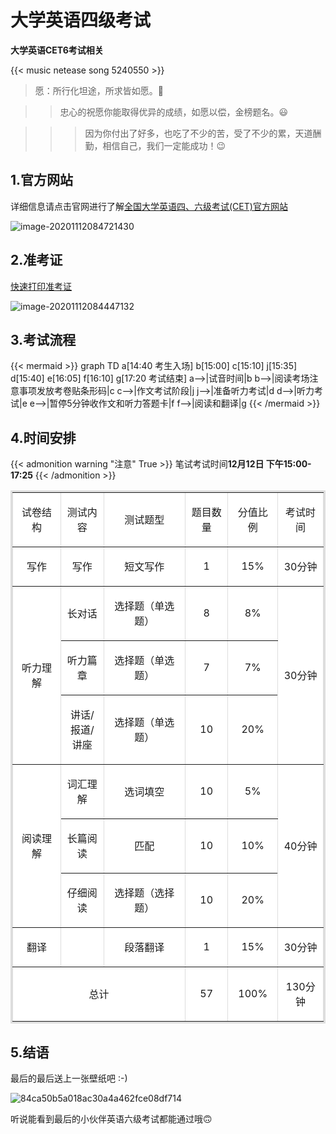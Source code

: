 # 大学英语四级考试

**大学英语CET6考试相关**

<!--more-->

{{< music netease song 5240550 >}}

> 愿：所行化坦途，所求皆如愿。:slightly_smiling_face:

> > 忠心的祝愿你能取得优异的成绩，如愿以偿，金榜题名。:smiley:

> > > 因为你付出了好多，也吃了不少的苦，受了不少的累，天道酬勤，相信自己，我们一定能成功！:wink:

## 1.官方网站

详细信息请点击官网进行了解[全国大学英语四、六级考试(CET)官方网站](http://cet-bm.neea.edu.cn/)

![image-20201112084721430](https://gitee.com/Brief-rf/BlogImages/raw/master/img/image-20201112084721430.png "官方网站")

## 2.准考证

[快速打印准考证](http://cet-bm.neea.edu.cn/Home/QuickPrintTestTicket)

![image-20201112084447132](https://gitee.com/Brief-rf/BlogImages/raw/master/img/image-20201112084447132.png "快速打印准考证")

## 3.考试流程

{{< mermaid >}}
graph TD
	a[14:40 考生入场]
	b[15:00]
	c[15:10]
	j[15:35]
	d[15:40]
	e[16:05]
	f[16:10]
	g[17:20 考试结束]
	a-->|试音时间|b
	b-->|阅读考场注意事项发放考卷贴条形码|c
	c-->|作文考试阶段|j
	j-->|准备听力考试|d
	d-->|听力考试|e
	e-->|暂停5分钟收作文和听力答题卡|f
	f-->|阅读和翻译|g
{{< /mermaid >}}

## 4.时间安排

{{< admonition warning "注意" True >}}
笔试考试时间**12月12日 下午15:00-17:25**
{{< /admonition >}}


<table align="center" border="1" cellspacing="0" class="Table" style="background:white; border-collapse:collapse; border:solid #dddddd ">
	<tbody>
		<tr>
			<td style="background-color:white; height:18.0pt; width:72.0pt">
			<p style="margin-left:0cm; margin-right:0cm; text-align:center">试卷结构</p>
			</td>
			<td style="background-color:white; height:18.0pt; width:57.0pt">
			<p style="margin-left:0cm; margin-right:0cm; text-align:center">测试内容</p>
			</td>
			<td style="background-color:white; height:18.0pt; width:135.0pt">
			<p style="margin-left:0cm; margin-right:0cm; text-align:center">测试题型</p>
			</td>
			<td style="background-color:white; height:18.0pt; width:57.0pt">
			<p style="margin-left:0cm; margin-right:0cm; text-align:center">题目数量</p>
			</td>
			<td style="background-color:white; height:18.0pt; width:57.0pt">
			<p style="margin-left:0cm; margin-right:0cm; text-align:center">分值比例</p>
			</td>
			<td style="background-color:white; height:18.0pt; width:57.0pt">
			<p style="margin-left:0cm; margin-right:0cm; text-align:center">考试时间</p>
			</td>
		</tr>
		<tr>
			<td style="background-color:white; height:13.5pt; width:72.0pt">
			<p style="margin-left:0cm; margin-right:0cm; text-align:center">写作</p>
			</td>
			<td style="background-color:white; height:13.5pt; width:57.0pt">
			<p style="margin-left:0cm; margin-right:0cm; text-align:center">写作</p>
			</td>
			<td style="background-color:white; height:13.5pt; width:135.0pt">
			<p style="margin-left:0cm; margin-right:0cm; text-align:center">短文写作</p>
			</td>
			<td style="background-color:white; height:13.5pt; width:57.0pt">
			<p style="margin-left:0cm; margin-right:0cm; text-align:center">1</p>
			</td>
			<td style="background-color:white; height:13.5pt; width:57.0pt">
			<p style="margin-left:0cm; margin-right:0cm; text-align:center">15%</p>
			</td>
			<td style="background-color:white; height:13.5pt; width:57.0pt">
			<p style="margin-left:0cm; margin-right:0cm; text-align:center">30分钟</p>
			</td>
		</tr>
		<tr>
			<td rowspan="3" style="background-color:white; height:13.5pt; width:72.0pt">
			<p style="margin-left:0cm; margin-right:0cm; text-align:center">听力理解</p>
			</td>
			<td style="background-color:white; height:13.5pt; width:57.0pt">
			<p style="margin-left:0cm; margin-right:0cm; text-align:center">长对话</p>
			</td>
			<td style="background-color:white; height:13.5pt; width:135.0pt">
			<p style="margin-left:0cm; margin-right:0cm; text-align:center">选择题（单选题）</p>
			</td>
			<td style="background-color:white; height:13.5pt; width:57.0pt">
			<p style="margin-left:0cm; margin-right:0cm; text-align:center">8</p>
			</td>
			<td style="background-color:white; height:13.5pt; width:57.0pt">
			<p style="margin-left:0cm; margin-right:0cm; text-align:center">8%</p>
			</td>
			<td rowspan="3" style="background-color:white; height:13.5pt; width:57.0pt">
			<p style="margin-left:0cm; margin-right:0cm; text-align:center">30分钟</p>
			</td>
		</tr>
		<tr>
			<td style="background-color:white; height:13.5pt; width:57.0pt">
			<p style="margin-left:0cm; margin-right:0cm; text-align:center">听力篇章</p>
			</td>
			<td style="background-color:white; height:13.5pt; width:135.0pt">
			<p style="margin-left:0cm; margin-right:0cm; text-align:center">选择题（单选题）</p>
			</td>
			<td style="background-color:white; height:13.5pt; width:57.0pt">
			<p style="margin-left:0cm; margin-right:0cm; text-align:center">7</p>
			</td>
			<td style="background-color:white; height:13.5pt; width:57.0pt">
			<p style="margin-left:0cm; margin-right:0cm; text-align:center">7%</p>
			</td>
		</tr>
		<tr>
			<td style="background-color:white; height:13.5pt; width:57.0pt">
			<p style="margin-left:0cm; margin-right:0cm; text-align:center">讲话/报道/讲座</p>
			</td>
			<td style="background-color:white; height:13.5pt; width:135.0pt">
			<p style="margin-left:0cm; margin-right:0cm; text-align:center">选择题（单选题）</p>
			</td>
			<td style="background-color:white; height:13.5pt; width:57.0pt">
			<p style="margin-left:0cm; margin-right:0cm; text-align:center">10</p>
			</td>
			<td style="background-color:white; height:13.5pt; width:57.0pt">
			<p style="margin-left:0cm; margin-right:0cm; text-align:center">20%</p>
			</td>
		</tr>
		<tr>
			<td rowspan="3" style="background-color:white; height:13.5pt; width:72.0pt">
			<p style="margin-left:0cm; margin-right:0cm; text-align:center">阅读理解</p>
			</td>
			<td style="background-color:white; height:13.5pt; width:57.0pt">
			<p style="margin-left:0cm; margin-right:0cm; text-align:center">词汇理解</p>
			</td>
			<td style="background-color:white; height:13.5pt; width:135.0pt">
			<p style="margin-left:0cm; margin-right:0cm; text-align:center">选词填空</p>
			</td>
			<td style="background-color:white; height:13.5pt; width:57.0pt">
			<p style="margin-left:0cm; margin-right:0cm; text-align:center">10</p>
			</td>
			<td style="background-color:white; height:13.5pt; width:57.0pt">
			<p style="margin-left:0cm; margin-right:0cm; text-align:center">5%</p>
			</td>
			<td rowspan="3" style="background-color:white; height:13.5pt; width:57.0pt">
			<p style="margin-left:0cm; margin-right:0cm; text-align:center">40分钟</p>
			</td>
		</tr>
		<tr>
			<td style="background-color:white; height:13.5pt; width:57.0pt">
			<p style="margin-left:0cm; margin-right:0cm; text-align:center">长篇阅读</p>
			</td>
			<td style="background-color:white; height:13.5pt; width:135.0pt">
			<p style="margin-left:0cm; margin-right:0cm; text-align:center">匹配</p>
			</td>
			<td style="background-color:white; height:13.5pt; width:57.0pt">
			<p style="margin-left:0cm; margin-right:0cm; text-align:center">10</p>
			</td>
			<td style="background-color:white; height:13.5pt; width:57.0pt">
			<p style="margin-left:0cm; margin-right:0cm; text-align:center">10%</p>
			</td>
		</tr>
		<tr>
			<td style="background-color:white; height:13.5pt; width:57.0pt">
			<p style="margin-left:0cm; margin-right:0cm; text-align:center">仔细阅读</p>
			</td>
			<td style="background-color:white; height:13.5pt; width:135.0pt">
			<p style="margin-left:0cm; margin-right:0cm; text-align:center">选择题（选择题）</p>
			</td>
			<td style="background-color:white; height:13.5pt; width:57.0pt">
			<p style="margin-left:0cm; margin-right:0cm; text-align:center">10</p>
			</td>
			<td style="background-color:white; height:13.5pt; width:57.0pt">
			<p style="margin-left:0cm; margin-right:0cm; text-align:center">20%</p>
			</td>
		</tr>
		<tr>
			<td style="background-color:white; height:13.5pt; width:72.0pt">
			<p style="margin-left:0cm; margin-right:0cm; text-align:center">翻译</p>
			</td>
			<td style="background-color:white; height:13.5pt; width:57.0pt">&nbsp;</td>
			<td style="background-color:white; height:13.5pt; width:135.0pt">
			<p style="margin-left:0cm; margin-right:0cm; text-align:center">段落翻译</p>
			</td>
			<td style="background-color:white; height:13.5pt; width:57.0pt">
			<p style="margin-left:0cm; margin-right:0cm; text-align:center">1</p>
			</td>
			<td style="background-color:white; height:13.5pt; width:57.0pt">
			<p style="margin-left:0cm; margin-right:0cm; text-align:center">15%</p>
			</td>
			<td style="background-color:white; height:13.5pt; width:57.0pt">
			<p style="margin-left:0cm; margin-right:0cm; text-align:center">30分钟</p>
			</td>
		</tr>
		<tr>
			<td colspan="3" style="background-color:white; height:13.5pt; width:263.25pt">
			<p style="margin-left:0cm; margin-right:0cm; text-align:center">总计</p>
			</td>
			<td style="background-color:white; height:13.5pt; width:57.0pt">
			<p style="margin-left:0cm; margin-right:0cm; text-align:center">57</p>
			</td>
			<td style="background-color:white; height:13.5pt; width:57.0pt">
			<p style="margin-left:0cm; margin-right:0cm; text-align:center">100%</p>
			</td>
			<td style="background-color:white; height:13.5pt; width:57.0pt">
			<p style="margin-left:0cm; margin-right:0cm; text-align:center">130分钟</p>
			</td>
		</tr>
	</tbody>
</table>


## 5.结语

最后的最后送上一张壁纸吧 :-)

![84ca50b5a018ac30a4a462fce08df714](https://gitee.com/Brief-rf/BlogImages/raw/master/img/84ca50b5a018ac30a4a462fce08df714.jpg "Wallpaper")



听说能看到最后的小伙伴英语六级考试都能通过哦:upside_down_face:
